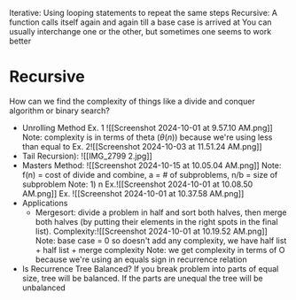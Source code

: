 Iterative: Using looping statements to repeat the same steps
Recursive: A function calls itself again and again till a base case is arrived at
You can usually interchange one or the other, but sometimes one seems to work better
# Recursive
How can we find the complexity of things like a divide and conquer algorithm or binary search?
- Unrolling Method 
	Ex. 1 ![[Screenshot 2024-10-01 at 9.57.10 AM.png]]
		Note: complexity is in terms of theta ($\theta(n)$) because we're using less than equal to
	Ex. 2![[Screenshot 2024-10-03 at 11.51.24 AM.png]]
- Tail Recursion): ![[IMG_2799 2.jpg]]
- Masters Method: ![[Screenshot 2024-10-15 at 10.05.04 AM.png]]
	Note: f(n) = cost of divide and combine, a = # of subproblems, n/b = size of subproblem
	Note: 1) n
Ex.![[Screenshot 2024-10-01 at 10.08.50 AM.png]]
Ex. ![[Screenshot 2024-10-01 at 10.37.58 AM.png]]
- Applications
	- Mergesort: divide a problem in half and sort both halves, then merge both halves (by putting their elements in the right spots in the final list). Complexity:![[Screenshot 2024-10-01 at 10.19.52 AM.png]]
		Note: base case = 0 so doesn't add any complexity, we have half list + half list + merge complexity 
		Note: we get complexity in terms of O because we're using an equals sign in recurrence relation
- Is Recurrence Tree Balanced? If you break problem into parts of equal size, tree will be balanced. If the parts are unequal the tree will be unbalanced